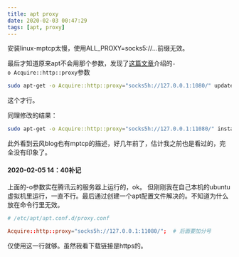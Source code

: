 ```yaml
---
title: apt proxy
date: 2020-02-03 00:47:29
tags: [apt, proxy]
---
```


安装linux-mptcp太慢，使用ALL_PROXY=socks5://…前缀无效。

最后才知道原来apt不会用那个参数，发现了[这篇文章][1]介绍的`-o Acquire::http::proxy`参数

```bash
sudo apt-get -o Acquire::http::proxy="socks5h://127.0.0.1:1080/" update
```

这个才行。

同理修改的结果：

```bash
sudo apt-get -o Acquire::http::proxy="socks5h://127.0.0.1:11080/" install linux-mptcp
```

此外看到云风blog也有mptcp的描述，好几年前了，估计我之前也是看过的，完全没有印象了。


#### 2020-02-05 14：40补记

上面的-o参数实在腾讯云的服务器上运行的，ok。
但刚刚我在自己本机的ubuntu虚拟机里运行，一直不行。最后通过创建一个apt配置文件解决的。不知道为什么放在命令行里无效。

```conf
# /etc/apt/apt.conf.d/proxy.conf

Acquire::http::proxy="socks5h://127.0.0.1:11080/";  # 后面要加分号
```

仅使用这一行就够。虽然我看下载链接是https的。


[1]: https://www.jianshu.com/p/bc4d7b758503
